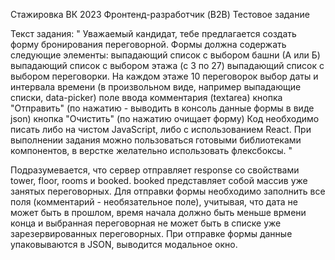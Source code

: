 Стажировка ВК 2023 Фронтенд-разработчик (B2B)
Тестовое задание

Текст задания: " Уважаемый кандидат, тебе предлагается создать форму бронирования переговорной. Формы должна содержать следующие элементы:
выпадающий список с выбором башни (А или Б)
выпадающий список с выбором этажа (с 3 по 27)
выпадающий список с выбором переговорки. На каждом этаже 10 переговорок
выбор даты и интервала времени (в произвольном виде, например выпадающие списки, data-picker)
поле ввода комментария (textarea)
кнопка "Отправить" (по нажатию - выводить в консоль данные формы в виде json)
кнопка "Очистить" (по нажатию очищает форму)
Код необходимо писать либо на чистом JavaScript, либо с использованием React. При выполнении задания можно пользоваться готовыми библиотеками компонентов, в верстке желательно использовать флексбоксы. "

Подразумевается, что сервер отправляет response со свойствами tower, floor, rooms и booked. booked представляет собой массив уже занятых переговорных. 
Для отправки формы необходимо заполнить все поля (комментарий - необязательное поле), учитывая, что дата не может быть в прошлом, время начала должно быть меньше врмени конца и выбранная переговорная не может быть в списке уже зарезервированных переговорных. 
При отправке формы данные упаковываются в JSON, выводится модальное окно. 
